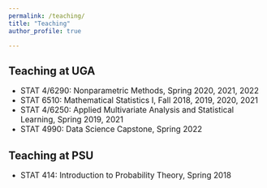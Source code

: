 ```yaml
---
permalink: /teaching/
title: "Teaching"
author_profile: true

---
```


## Teaching at UGA
* <span style="font-size:1.1em;">STAT 4/6290: Nonparametric Methods, Spring 2020, 2021, 2022 </span>   
* <span style="font-size:1.1em;">STAT 6510: Mathematical Statistics I, Fall 2018, 2019, 2020, 2021 </span>         
* <span style="font-size:1.1em;">STAT 4/6250: Applied Multivariate Analysis and Statistical Learning, Spring 2019, 2021 </span>     
* <span style="font-size:1.1em;">STAT 4990: Data Science Capstone, Spring 2022 </span>        

## Teaching at PSU

* <span style="font-size:1.1em;">STAT 414: Introduction to Probability Theory, Spring 2018 </span>  
